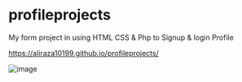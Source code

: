 # profileprojects
My form project in using HTML CSS & Php to Signup & login  Profile


https://aliraza10199.github.io/profileprojects/


![image](https://github.com/user-attachments/assets/5b50d923-ec36-4f71-9382-4be92865dbae)

